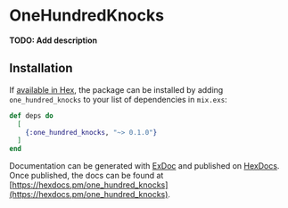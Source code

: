 # OneHundredKnocks

**TODO: Add description**

## Installation

If [available in Hex](https://hex.pm/docs/publish), the package can be installed
by adding `one_hundred_knocks` to your list of dependencies in `mix.exs`:

```elixir
def deps do
  [
    {:one_hundred_knocks, "~> 0.1.0"}
  ]
end
```

Documentation can be generated with [ExDoc](https://github.com/elixir-lang/ex_doc)
and published on [HexDocs](https://hexdocs.pm). Once published, the docs can
be found at [https://hexdocs.pm/one_hundred_knocks](https://hexdocs.pm/one_hundred_knocks).

